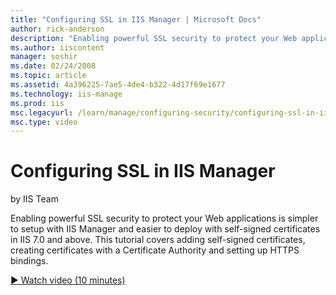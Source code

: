 ```yaml
---
title: "Configuring SSL in IIS Manager | Microsoft Docs"
author: rick-anderson
description: "Enabling powerful SSL security to protect your Web applications is simpler to setup with IIS Manager and easier to deploy with self-signed certificates in II..."
ms.author: iiscontent
manager: soshir
ms.date: 02/24/2008
ms.topic: article
ms.assetid: 4a396225-7ae5-4de4-b322-4d17f69e1677
ms.technology: iis-manage
ms.prod: iis
msc.legacyurl: /learn/manage/configuring-security/configuring-ssl-in-iis-manager
msc.type: video
---
```

Configuring SSL in IIS Manager
====================
by IIS Team

Enabling powerful SSL security to protect your Web applications is simpler to setup with IIS Manager and easier to deploy with self-signed certificates in IIS 7.0 and above. This tutorial covers adding self-signed certificates, creating certificates with a Certificate Authority and setting up HTTPS bindings.

[&#9654; Watch video (10 minutes)](https://channel9.msdn.com/Blogs/IIS-NET-Site-Videos/configuring-ssl-in-iis-manager)